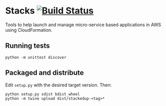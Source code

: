 # Stacks [![Build Status](https://travis-ci.com/ombu/stacks.svg?branch=develop)](https://travis-ci.com/ombu/stacks)

Tools to help launch and manage micro-service based applications in AWS using
CloudFormation.

## Running tests

```console
python -m unittest discover
```

## Packaged and distribute

Edit `setup.py` with the desired target version. Then:

```console
python setup.py sdist bdist_wheel
python -m twine upload dist/stackedup-<tag>*
```
